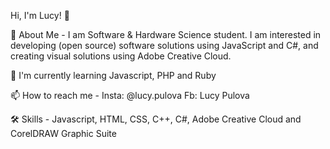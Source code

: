 Hi, I'm Lucy! 👋

🚀 About Me - I am Software & Hardware Science student. I am interested in developing (open source) software solutions using JavaScript and C#, and creating visual solutions using Adobe Creative Cloud.

🧠 I'm currently learning Javascript, PHP and Ruby

📫 How to reach me - Insta: @lucy.pulova Fb: Lucy Pulova

🛠 Skills - Javascript, HTML, CSS, C++, C#,   Adobe Creative Cloud and CorelDRAW Graphic Suite
